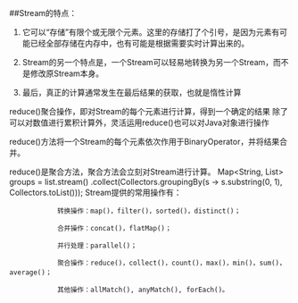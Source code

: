 ##Stream的特点：
1. 它可以“存储”有限个或无限个元素。这里的存储打了个引号，是因为元素有可能已经全部存储在内存中，也有可能是根据需要实时计算出来的。

2. Stream的另一个特点是，一个Stream可以轻易地转换为另一个Stream，而不是修改原Stream本身。

3. 最后，真正的计算通常发生在最后结果的获取，也就是惰性计算

reduce()聚合操作，即对Stream的每个元素进行计算，得到一个确定的结果
除了可以对数值进行累积计算外，灵活运用reduce()也可以对Java对象进行操作

reduce()方法将一个Stream的每个元素依次作用于BinaryOperator，并将结果合并。

reduce()是聚合方法，聚合方法会立刻对Stream进行计算。
Map<String, List<String>> groups = list.stream()
                .collect(Collectors.groupingBy(s -> s.substring(0, 1), Collectors.toList()));
                Stream提供的常用操作有：
                
                转换操作：map()，filter()，sorted()，distinct()；
                
                合并操作：concat()，flatMap()；
                
                并行处理：parallel()；
                
                聚合操作：reduce()，collect()，count()，max()，min()，sum()，average()；
                
                其他操作：allMatch(), anyMatch(), forEach()。